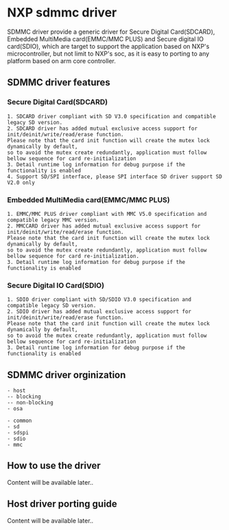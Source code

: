 # NXP sdmmc driver
SDMMC driver provide a generic driver for Secure Digital Card(SDCARD), Embedded MultiMedia card(EMMC/MMC PLUS) and Secure digital IO card(SDIO), which are target to support the application based on NXP's microcontroller, but not limit to NXP's soc, as it is easy to porting to any platform based on arm core controller.

## SDMMC driver features

### Secure Digital Card(SDCARD)
    1. SDCARD driver compliant with SD V3.0 specification and compatible legacy SD version.
    2. SDCARD driver has added mutual exclusive access support for init/deinit/write/read/erase function.
    Please note that the card init function will create the mutex lock dynamically by default,
    so to avoid the mutex create redundantly, application must follow bellow sequence for card re-initialization
    3. Detail runtime log information for debug purpose if the functionality is enabled
    4. Support SD/SPI interface, please SPI interface SD driver support SD V2.0 only

### Embedded MultiMedia card(EMMC/MMC PLUS)
    1. EMMC/MMC PLUS driver compliant with MMC V5.0 specification and compatible legacy MMC version.
    2. MMCCARD driver has added mutual exclusive access support for init/deinit/write/read/erase function.
    Please note that the card init function will create the mutex lock dynamically by default,
    so to avoid the mutex create redundantly, application must follow bellow sequence for card re-initialization.
    3. Detail runtime log information for debug purpose if the functionality is enabled

### Secure Digital IO Card(SDIO)
    1. SDIO driver compliant with SD/SDIO V3.0 specification and compatible legacy SD version.
    2. SDIO driver has added mutual exclusive access support for init/deinit/write/read/erase function.
    Please note that the card init function will create the mutex lock dynamically by default,
    so to avoid the mutex create redundantly, application must follow bellow sequence for card re-initialization
    3. Detail runtime log information for debug purpose if the functionality is enabled


## SDMMC driver orginization
    - host
    -- blocking
    -- non-blocking
    - osa

    - common
    - sd
    - sdspi
    - sdio
    - mmc

## How to use the driver
Content will be available later..


## Host driver porting guide
Content will be available later..
